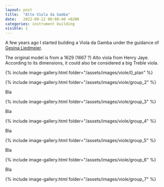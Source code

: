 ```yaml
---
layout: post
title:  "Alto Viola da Gamba"
date:   2022-09-12 00:08:40 +0200
categories: instrument building
visible: 1
---
```


A few years ago I started building a Viola da Gamba under the guidance of [Gesina Liedmeier](https://www.liedmeier.nl/home).

The original model is from a 1629 (1667 ?) Alto viola from Henry Jaye.
According to its dimensions, it could also be considered a big Treble viola.

{% include image-gallery.html folder="/assets/images/viole/0_plan" %}


{% include image-gallery.html folder="/assets/images/viole/group_2" %}

Bla

{% include image-gallery.html folder="/assets/images/viole/group_3" %}

Bla

{% include image-gallery.html folder="/assets/images/viole/group_4" %}

Bla

{% include image-gallery.html folder="/assets/images/viole/group_5" %}

Bla

{% include image-gallery.html folder="/assets/images/viole/group_6" %}

Bla

{% include image-gallery.html folder="/assets/images/viole/group_7" %}

